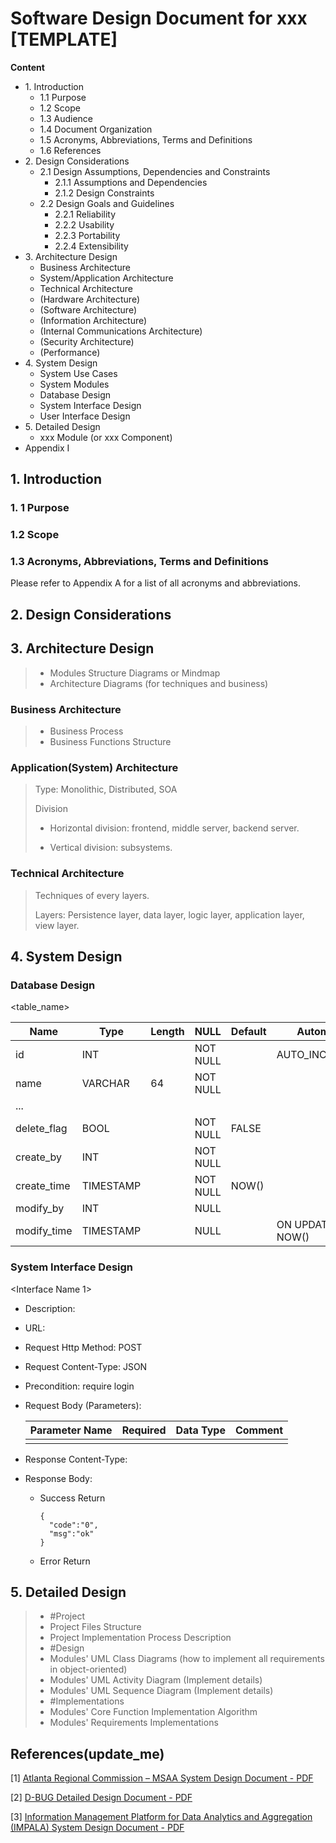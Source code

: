 # Software Design Document for xxx [TEMPLATE]

**Content**

- 1\. Introduction
  - 1.1 Purpose
  - 1.2 Scope
  - 1.3 Audience
  - 1.4 Document Organization
  - 1.5 Acronyms, Abbreviations, Terms and Definitions
  - 1.6 References
- 2\. Design Considerations
  - 2.1 Design Assumptions, Dependencies and Constraints 
    - 2.1.1 Assumptions and Dependencies
    - 2.1.2 Design Constraints
  - 2.2 Design Goals and Guidelines
    - 2.2.1 Reliability
    - 2.2.2 Usability
    - 2.2.3 Portability
    - 2.2.4 Extensibility
- 3\. Architecture Design
  - Business Architecture
  - System/Application Architecture
  - Technical Architecture
  - (Hardware Architecture)
  - (Software Architecture)
  - (Information Architecture)
  - (Internal Communications Architecture)
  - (Security Architecture)
  - (Performance)
- 4\. System Design
  - System Use Cases
  - System Modules
  - Database Design
  - System Interface Design
  - User Interface Design
- 5\. Detailed Design
  - xxx Module (or xxx Component)
- Appendix I

## 1. Introduction

### 1. 1 Purpose

### 1.2 Scope

### 1.3 Acronyms, Abbreviations, Terms and Definitions

Please refer to Appendix A for a list of all acronyms and abbreviations.

## 2. Design Considerations

## 3. Architecture Design

> - Modules Structure Diagrams or Mindmap
> - Architecture Diagrams (for techniques and business)

### Business Architecture

> - Business Process
>- Business Functions Structure

### Application(System) Architecture

> Type: Monolithic, Distributed, SOA
>
> Division
>
> - Horizontal division: frontend, middle server, backend server.
>
> - Vertical division: subsystems.

### Technical  Architecture

> Techniques of every layers. 
>
> Layers: Persistence layer, data layer, logic layer, application layer, view layer.

## 4. System Design

### Database Design

<table_name>

| Name        | Type      | Length | NULL     | Default | Automatic       | Key  | Comment |
| ----------- | --------- | ------ | -------- | ------- | --------------- | ---- | ------- |
| id          | INT       |        | NOT NULL |         | AUTO_INCREMENT  | P    |         |
| name        | VARCHAR   | 64     | NOT NULL |         |                 |      |         |
| ...         |           |        |          |         |                 |      |         |
| delete_flag | BOOL      |        | NOT NULL | FALSE   |                 |      |         |
| create_by   | INT       |        | NOT NULL |         |                 |      |         |
| create_time | TIMESTAMP |        | NOT NULL | NOW()   |                 |      |         |
| modify_by   | INT       |        | NULL     |         |                 |      |         |
| modify_time | TIMESTAMP |        | NULL     |         | ON UPDATE NOW() |      |         |



### System Interface Design

<Interface Name 1>

- Description:

- URL: 

- Request Http Method: POST

- Request Content-Type: JSON

- Precondition: require login

- Request Body (Parameters):

  | Parameter Name | Required | Data Type | Comment |
  | -------------- | -------- | --------- | ------- |
  |                |          |           |         |

- Response Content-Type:

- Response Body:

  - Success Return

    ```
    {
      "code":"0",
      "msg":"ok"
    }
    ```

  - Error Return



## 5. Detailed Design

> - #Project
> - Project Files Structure
> - Project Implementation Process Description
> - #Design
> - Modules' UML Class Diagrams (how to implement all requirements in object-oriented)
> - Modules' UML Activity Diagram (Implement details)
> - Modules' UML Sequence Diagram (Implement details)
> - #Implementations
> - Modules' Core Function Implementation Algorithm
> - Modules' Requirements Implementations

## References(update_me)

[1] [Atlanta Regional Commission – MSAA System Design Document - PDF](https://www.its.dot.gov/research_archives/msaa/pdf/MSAA_SystemDesignFINAL.pdf)

[2] [D-BUG Detailed Design Document - PDF](https://senior.ceng.metu.edu.tr/2012/dbug/documents/DDR.pdf)

[3] [Information Management Platform for Data Analytics and Aggregation (IMPALA) System Design Document - PDF](https://ntrs.nasa.gov/archive/nasa/casi.ntrs.nasa.gov/20160011412.pdf)